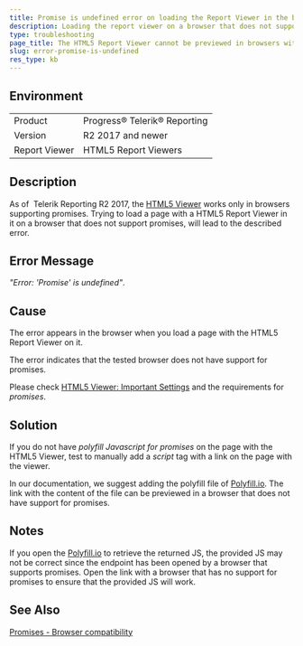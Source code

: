 ```yaml
---
title: Promise is undefined error on loading the Report Viewer in the browser.
description: Loading the report viewer on a browser that does not support promises leads to 'Promise is undefined error'.
type: troubleshooting
page_title: The HTML5 Report Viewer cannot be previewed in browsers with no promises support. 
slug: error-promise-is-undefined
res_type: kb
---
```


## Environment

<table>
	<tr>
		<td>Product</td>
		<td>Progress® Telerik® Reporting</td>
	</tr>
	<tr>
		<td>Version</td>
		<td>R2 2017 and newer</td>
	</tr>
	<tr>
		<td>Report Viewer</td>
		<td>HTML5 Report Viewers</td>
	</tr>
</table>

## Description

As of  Telerik Reporting R2 2017, the [HTML5 Viewer](../html5-report-viewer) works only in browsers supporting promises. Trying to load a page with a HTML5 Report Viewer in it on a browser that does not support promises, will lead to the described error.

## Error Message

*"Error: 'Promise' is undefined"*.  

## Cause

The error appears in the browser when you load a page with the HTML5 Report Viewer on it.
  
The error indicates that the tested browser does not have support for promises.  

Please check [HTML5 Viewer: Important Settings](../html5-report-viewer-system-requirements#important-settings) and the requirements for *promises*.     
  
## Solution

If you do not have *polyfill Javascript for promises* on the page with the HTML5 Viewer, test to manually add a *script* tag with a link on the page with the viewer.   
  
In our documentation, we suggest adding the polyfill file of [Polyfill.io](https://polyfill.io/v2/docs/). The link with the content of the file can be previewed in a browser that does not have support for promises.

## Notes

If you open the [Polyfill.io](https://polyfill.io/v2/docs/) to retrieve the returned JS, the provided JS may not be correct since the endpoint has been opened by a browser that supports promises. Open the link with a browser that has no support for promises to ensure that the provided JS will work.
  
## See Also

[Promises - Browser compatibility](https://developer.mozilla.org/en-US/docs/Web/JavaScript/Reference/Global_Objects/Promise#browser_compatibility)

